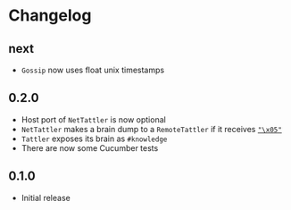 # Changelog

## next

* `Gossip` now uses float unix timestamps

## 0.2.0

* Host port of `NetTattler` is now optional
* `NetTattler` makes a brain dump to a `RemoteTattler` if it
  receives [`"\x05"`](https://en.wikipedia.org/wiki/Enquiry_character)
* `Tattler` exposes its brain as `#knowledge`
* There are now some Cucumber tests

## 0.1.0

* Initial release
